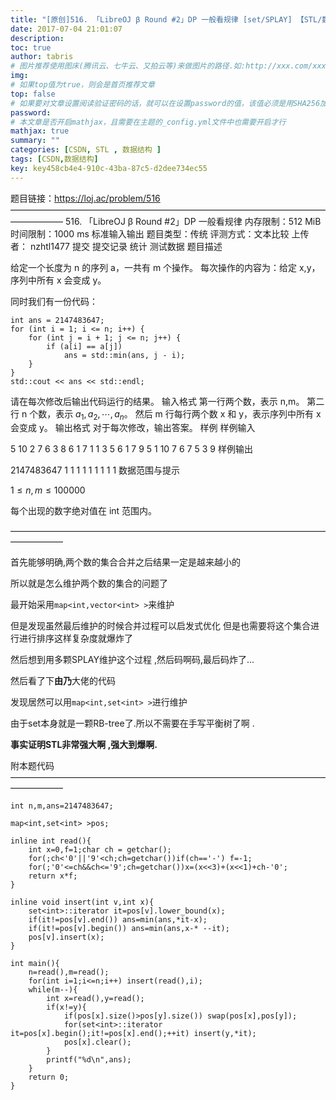 ```yaml
---
title: "[原创]516. 「LibreOJ β Round #2」DP 一般看规律 [set/SPLAY] 【STL/数据结构】"
date: 2017-07-04 21:01:07
description:
toc: true
author: tabris
# 图片推荐使用图床(腾讯云、七牛云、又拍云等)来做图片的路径.如:http://xxx.com/xxx.jpg
img:
# 如果top值为true，则会是首页推荐文章
top: false
# 如果要对文章设置阅读验证密码的话，就可以在设置password的值，该值必须是用SHA256加密后的密码，防止被他人识破
password:
# 本文章是否开启mathjax，且需要在主题的_config.yml文件中也需要开启才行
mathjax: true
summary: ""
categories: [CSDN, STL , 数据结构 ]
tags: [CSDN,数据结构]
key: key458cb4e4-910c-43ba-87c5-d2dee734ec55
---
```


题目链接：https://loj.ac/problem/516
——————————————————————————————————————————
516. 「LibreOJ β Round #2」DP 一般看规律
内存限制：512 MiB
时间限制：1000 ms
标准输入输出
题目类型：传统
评测方式：文本比较
上传者： nzhtl1477
提交
提交记录
统计
测试数据
题目描述


给定一个长度为 n 的序列 a，一共有 m 个操作。
每次操作的内容为：给定 x,y，序列中所有 x 会变成 y。

同时我们有一份代码：
```
int ans = 2147483647;
for (int i = 1; i <= n; i++) {
    for (int j = i + 1; j <= n; j++) {
        if (a[i] == a[j])
            ans = std::min(ans, j - i);
    }
}
std::cout << ans << std::endl;
```
请在每次修改后输出代码运行的结果。
输入格式
第一行两个数，表示 n,m。
第二行 n 个数，表示 $a_1,a_2,\cdots, a_n$。
然后 m 行每行两个数 x 和 y，表示序列中所有 x 会变成 y。
输出格式
对于每次修改，输出答案。
样例
样例输入

5 10
2 7 6 3 8
6 1
7 1
1 3
5 6
1 7
9 5
1 10
7 6
7 5
3 9
样例输出

2147483647
1
1
1
1
1
1
1
1
1
数据范围与提示

$1\le n , m \le 100000$

每个出现的数字绝对值在 int 范围内。

——————————————————————————————————————————

首先能够明确,两个数的集合合并之后结果一定是越来越小的

所以就是怎么维护两个数的集合的问题了

最开始采用`map<int,vector<int> >`来维护

但是发现虽然最后维护的时候合并过程可以启发式优化
但是也需要将这个集合进行进行排序这样复杂度就爆炸了

然后想到用多颗SPLAY维护这个过程 ,然后码啊码,最后码炸了...


然后看了下**由乃**大佬的代码

发现居然可以用`map<int,set<int> >`进行维护

由于set本身就是一颗RB-tree了.所以不需要在手写平衡树了啊 .

**事实证明STL非常强大啊 ,强大到爆啊.**

附本题代码
——————————————————————————————————————————
```
int n,m,ans=2147483647;

map<int,set<int> >pos;

inline int read(){
    int x=0,f=1;char ch = getchar();
    for(;ch<'0'||'9'<ch;ch=getchar())if(ch=='-') f=-1;
    for(;'0'<=ch&&ch<='9';ch=getchar())x=(x<<3)+(x<<1)+ch-'0';
    return x*f;
}

inline void insert(int v,int x){
	set<int>::iterator it=pos[v].lower_bound(x);
	if(it!=pos[v].end()) ans=min(ans,*it-x);
	if(it!=pos[v].begin()) ans=min(ans,x-* --it);
	pos[v].insert(x);
}

int main(){
	n=read(),m=read();
	for(int i=1;i<=n;i++) insert(read(),i);
	while(m--){
		int x=read(),y=read();
		if(x!=y){
			if(pos[x].size()>pos[y].size()) swap(pos[x],pos[y]);
			for(set<int>::iterator it=pos[x].begin();it!=pos[x].end();++it) insert(y,*it);
			pos[x].clear();
		}
		printf("%d\n",ans);
	}
	return 0;
}
```